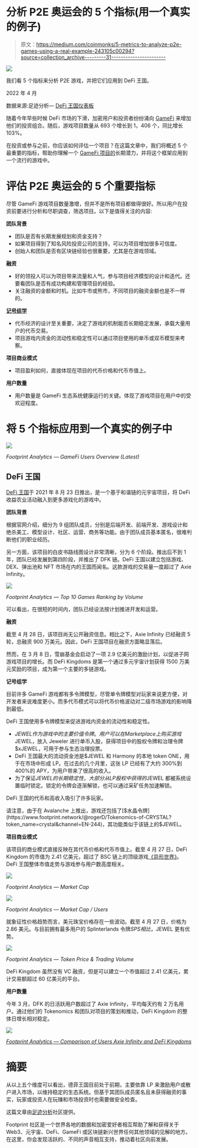 # 分析 P2E 奥运会的 5 个指标(用一个真实的例子)

> 原文：<https://medium.com/coinmonks/5-metrics-to-analyze-p2e-games-using-a-real-example-243105c00294?source=collection_archive---------31----------------------->

![](img/f33ae37b1ff698f391358804bbbcde4f.png)

我们看 5 个指标来分析 P2E 游戏，并把它们应用到 DeFi 王国。

2022 年 4 月

数据来源:足迹分析— [DeFi 王国仪表板](https://www.footprint.network/@nsm/GameFi-DeFi-Kingdoms-Dashboard?day=past30days&game_name=DeFi%20Kingdoms&channel=EN-244)

随着今年早些时候 DeFi 市场的下滑，加密用户和投资者纷纷涌向 [GameFi](https://www.footprint.network/guest/chart/Number-of-GameFi-Protocols-by-Chains-fp-0c8a5390-59ba-402e-abfa-be97b460f145?channel=EN-244) 来增加他们的投资组合。随后，游戏项目数量从 693 个增长到 1，406 个，同比增长 103%。

在投资或参与之前，你应该如何评估一个项目？在这篇文章中，我们将概述 5 个最重要的指标，帮助你理解一个 [GameFi 项目的](https://www.footprint.network/guest/chart/GameFi-Users-Overview-(Latest)-fp-4f8399d9-edba-4d95-a5d6-9a6b85a07b38?channel=EN-244)长期潜力，并将这个框架应用到一个流行的游戏中。

# 评估 P2E 奥运会的 5 个重要指标

尽管 GameFi 游戏项目数量激增，但并不是所有项目都做得很好。所以用户在投资前要进行分析和尽职调查，筛选项目。以下是值得关注的内容:

**团队背景**

*   团队是否有长期发展规划和资金支持？
*   如果项目得到了知名风险投资公司的支持，可以为项目增加很多可信度。
*   创始人和团队是否有区块链经验也很重要，尤其是在游戏领域。

**融资**

*   好的领投人可以为项目带来流量和人气，参与项目经济模型的设计和迭代。还要看团队是否有成功构建和管理项目的经验。
*   关注融资的金额和时机。比如牛市或熊市，不同项目的融资金额也是不一样的。

[**记号组学**](https://cryptoslate.com/heres-how-the-token-economies-of-the-top-4-dexes-work/)

*   代币经济的设计至关重要，决定了游戏的机制能否长期稳定发展，承载大量用户的代币交易。
*   项目游戏内资金的流动性和稳定性可以通过项目使用的单币或双币模型来考察。

**项目商业模式**

*   项目盈利如何，直接体现在项目的代币价格和代币市值上。

**用户数量**

*   用户数量是 GameFi 生态系统健康运行的关键。体现了游戏项目在用户中的受欢迎程度。

# 将 5 个指标应用到一个真实的例子中

![](img/c564e669cd41a49223e3ef1120723e2b.png)

*Footprint Analytics — GameFi Users Overview (Latest)*

## DeFi 王国

[DeFi 王国](https://www.footprint.network/@nsm/GameFi-DeFi-Kingdoms-Dashboard?day=past30days&game_name=DeFi%20Kingdoms&channel=EN-244)于 2021 年 8 月 23 日推出，是一个基于和谐链的元宇宙项目，将 DeFi 收益农业活动融入到更多游戏化的游戏中。

**团队背景**

根据官网介绍，细分为 9 组团队成员，分别是后端开发、前端开发、游戏设计和绝杀美工、模型设计、社区、运营、商务等功能。由于团队成员基本匿名，很难判断他们的职业经历。

另一方面，该项目的白皮书路线图设计非常清晰，分为 6 个阶段。推出后不到 1 年，团队已经发展到第四阶段，并推出了 DFK 链。DeFi 王国以建立包括游戏、DEX、弹出池和 NFT 市场在内的王国而闻名。这款游戏的交易量一度超过了 Axie Infinity。

![](img/50482648ed7547633e13cfada83ced89.png)

*Footprint Analytics — Top 10 Games Ranking by Volume*

可以看出，在很短的时间内，团队已经设法按计划推进开发和运营。

**融资**

截至 4 月 28 日，该项目尚无公开融资信息。相比之下，Axie Infinity 已经融资 5 轮，总融资 900 万美元。因此，DeFi 王国项目在融资方面略显落后。

然而，在 3 月 8 日，雪崩基金会启动了一项 2.9 亿美元的激励计划，以促进子网游戏项目的增长。而 DeFi Kingdoms 是第一个通过多元宇宙计划获得 1500 万美元奖励的项目，成为第一个主要的多链游戏。

**记号组学**

目前许多 GameFi 游戏都有多令牌模型，尽管单令牌模型对玩家来说更方便，对开发者来说难度更小。而多代币模式可以将代币价格波动对二级市场游戏的影响降到最低。

DeFi 王国使用多令牌模型来促进游戏内资金的流动性和稳定性。

*   $JEWEL 作为游戏中的主要价值令牌。用户可以在 Marketplace 上购买游戏$JEWEL，放入 Jeweler 进行单币入股，获得项目中的股权令牌和治理令牌$xJEWEL，可用于参与生态治理投票。
*   DeFi 王国最大的流动资金池是$JEWEL 和 Harmony 的本地 token ONE，用于在市场中形成 LP。在过去的几个月里，这张 LP 已经有了大约 300%到 400%的 APY，为用户带来了很高的收入。
*   为了保证$JEWEL 的长期稳定性，大部分从 LP 股权中获得的$JEWEL 都被系统设置临时锁定。锁定的令牌会逐渐解锁，也可以通过采矿任务加速解锁。

DeFi 王国的代币和高收入吸引了许多玩家。

请注意，由于在 Avalanche 上推出，游戏还包括了[$水晶令牌](https://www.footprint.network/@rogerD/Tokenomics-of-CRYSTAL?token_name=crystal&channel=EN-244)，其功能类似于该链上的$JEWEL。

**项目商业模式**

该项目的商业模式直接反映在其代币价格和代币市值上。截至 4 月 27 日，DeFi Kingdom 的市值为 2.41 亿美元，超过了 BSC 链上的顶级游戏[《异形世界》](https://www.footprint.network/@nsm/GameFi-Alien-Worlds-Dashboard-1832623319?day=past30days&game_name=Alien%20Worlds&channel=EN-244)。DeFi 王国整体市值走势与游戏参与用户数高度相关。

![](img/0957ed47e2a0543a743e7264982b698f.png)

*Footprint Analytics — Market Cap*

![](img/aa5aa7c528fcc1638f677258a50efbbc.png)

*Footprint Analytics — Market Cap / Users*

就象征性价格趋势而言，美元珠宝价格存在一些波动。截至 4 月 27 日，价格为 2.86 美元。与目前拥有最多用户的 Splinterlands 令牌$SPS 相比，$JEWEL 更有优势。

![](img/2004259c0666e7da3830594201a5dcd8.png)

*Footprint Analytics — Token Price & Trading Volume*

DeFi Kingdom 虽然没有 VC 融资，但是可以建立一个市值超过 2.41 亿美元，累计交易额超过 60 亿美元的平台。

**用户数量**

今年 3 月，DFK 的日活跃用户数超过了 Axie Infinity，平均每天约有 2 万名用户。通过他们的 Tokenomics 和团队对项目的策划和推动，DeFi Kingdom 的整体日增长相对稳定。

![](img/f11327388ffcfcb49bab70ddabbafe1e.png)

[*Footprint Analytics — Comparison of Users Axie Infinity and DeFi Kingdoms*](https://www.footprint.network/guest/chart/Comparison-of-users-Axie-Infinity-and-DeFi-Kingdoms-fp-4a39360a-252a-4937-aff9-9bde9f018309?channel=EN-244)

# 摘要

从以上五个维度可以看出，德菲王国目前处于前期，主要依靠 LP 来激励用户或散户进入市场，以维持稳定的生态系统。但基于其团队成员匿名且未获得融资的事实，玩家或投资人在玩赚和市场投资时也需要做安全检查。

这篇文章由[足迹分析](https://www.footprint.network/)社区提供。

Footprint 社区是一个世界各地的数据和加密爱好者相互帮助了解和获得关于 Web3、元宇宙、DeFi、GameFi 或区块链新兴世界任何其他领域的见解的地方。在这里，你会发现活跃的、不同的声音相互支持，推动着社区向前发展。